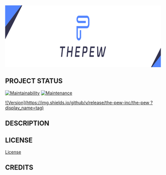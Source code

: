 <br>
<div>
<img src="/images/logo.png" alt="ThePew, know what your audiences want" title="ThePew, know what your audiences want" height="200px">
</div>

## PROJECT STATUS
[![Maintainability](https://api.codeclimate.com/v1/badges/610524b9bc52d96580e1/maintainability)](https://codeclimate.com/github/spaquet/the-pew/maintainability) [![Maintenance](https://img.shields.io/badge/Maintained%3F-yes-green.svg)](https://GitHub.com/Naereen/StrapDown.js/graphs/commit-activity)

[![Version](https://img.shields.io/github/v/release/the-pew-inc/the-pew ?display_name=tag)]()

## DESCRIPTION

## LICENSE
[License](../master/LICENSE.md)

## CREDITS
